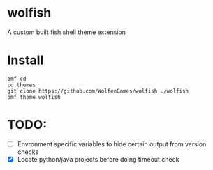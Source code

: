 # wolfish
A custom built fish shell theme extension

# Install
```
omf cd
cd themes
git clone https://github.com/WolfenGames/wolfish ./wolfish
omf theme wolfish
```

# TODO:

- [ ] Envronment specific variables to hide certain output from version checks
- [x] Locate python/java projects before doing timeout check
